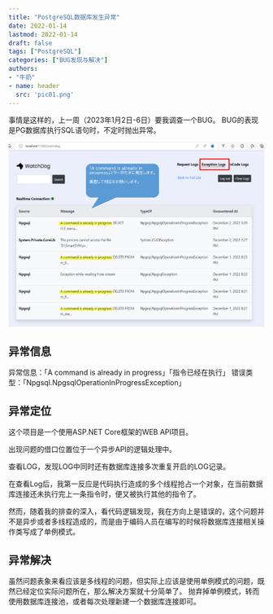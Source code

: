 ```yaml
---
title: "PostgreSQL数据库发生异常"
date: 2022-01-14
lastmod: 2022-01-14
draft: false
tags: ["PostgreSQL"]
categories: ["BUG发现与解决"]
authors:
- "牛奶"
- name: header
  src: 'pic01.png'
---
```


事情是这样的，上一周（2023年1月2日-6日）要我调查一个BUG。
BUG的表现是PG数据库执行SQL语句时，不定时抛出异常。

![异常信息](./pic01.png)

## 异常信息
异常信息：「A command is already in progress」「指令已经在执行」
错误类型：「Npgsql.NpgsqlOperationInProgressException」

## 异常定位
这个项目是一个使用ASP.NET Core框架的WEB API项目。

出现问题的借口位置位于一个异步API的逻辑处理中。

查看LOG，发现LOG中同时还有数据库连接多次重复开启的LOG记录。

在查看Log后，我第一反应是代码执行造成的多个线程抢占一个对象，在当前数据库连接还未执行完上一条指令时，便又被执行其他的指令了。

然而，随着我的排查的深入，看代码逻辑发现，我在方向上是错误的，这个问题并不是异步或者多线程造成的，而是由于编码人员在编写的时候将数据库连接相关操作类写成了单例模式。

## 异常解决
虽然问题表象来看应该是多线程的问题，但实际上应该是使用单例模式的问题，既然已经定位实际问题所在，那么解决方案就十分简单了。
抛弃掉单例模式，转而使用数据库连接池，或者每次处理新建一个数据库连接即可。
